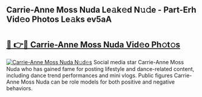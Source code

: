 ## Carrie-Anne Moss Nuda Le𝚊k𝚎d N𝚞𝚍e - Part-Erh Vid𝚎o Photos Le𝚊ks ev5aA

# <h2><a href="http://fbbpqi7.evod.top/?m=Carrie-Anne+Moss+Nuda">🔗 👉🔴 Carrie-Anne Moss Nuda Vid𝚎o Ph𝚘t𝚘s</a></h2>

[![Carrie-Anne Moss Nuda N𝚞d𝚎s](https://i.imgur.com/8V9OHl7.gif)](http://fbbpqi7.evod.top/?m=Carrie-Anne+Moss+Nuda)
Social media star Carrie-Anne Moss Nuda who has gained fame for posting lifestyle and dance-related content, including dance trend performances and mini vlogs. Public figures Carrie-Anne Moss Nuda can be role models for both positive and negative behaviors. 
